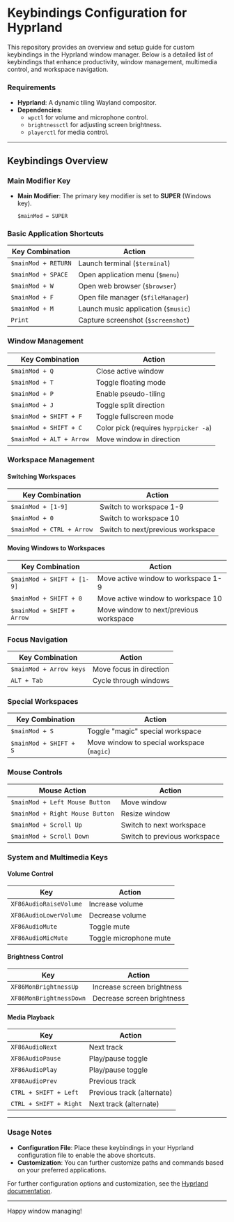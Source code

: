 # Keybindings Configuration for Hyprland

This repository provides an overview and setup guide for custom keybindings in the Hyprland window manager. Below is a detailed list of keybindings that enhance productivity, window management, multimedia control, and workspace navigation.

### Requirements
- **Hyprland**: A dynamic tiling Wayland compositor.
- **Dependencies**:
  - `wpctl` for volume and microphone control.
  - `brightnessctl` for adjusting screen brightness.
  - `playerctl` for media control.

---

## Keybindings Overview

### Main Modifier Key
- **Main Modifier**: The primary key modifier is set to **SUPER** (Windows key).
  ```plaintext
  $mainMod = SUPER
  ```

### Basic Application Shortcuts
| Key Combination          | Action                   |
|--------------------------|--------------------------|
| `$mainMod + RETURN`      | Launch terminal (`$terminal`) |
| `$mainMod + SPACE`       | Open application menu (`$menu`) |
| `$mainMod + W`           | Open web browser (`$browser`) |
| `$mainMod + F`           | Open file manager (`$fileManager`) |
| `$mainMod + M`           | Launch music application (`$music`) |
| `Print`                  | Capture screenshot (`$screenshot`) |

### Window Management
| Key Combination              | Action                       |
|------------------------------|------------------------------|
| `$mainMod + Q`               | Close active window          |
| `$mainMod + T`               | Toggle floating mode         |
| `$mainMod + P`               | Enable pseudo-tiling         |
| `$mainMod + J`               | Toggle split direction       |
| `$mainMod + SHIFT + F`       | Toggle fullscreen mode       |
| `$mainMod + SHIFT + C`       | Color pick (requires `hyprpicker -a`) |
| `$mainMod + ALT + Arrow`     | Move window in direction     |

### Workspace Management
#### Switching Workspaces
| Key Combination    | Action                |
|--------------------|-----------------------|
| `$mainMod + [1-9]` | Switch to workspace 1-9 |
| `$mainMod + 0`     | Switch to workspace 10 |
| `$mainMod + CTRL + Arrow`| Switch to next/previous workspace |

#### Moving Windows to Workspaces
| Key Combination           | Action                   |
|---------------------------|--------------------------|
| `$mainMod + SHIFT + [1-9]`| Move active window to workspace 1-9 |
| `$mainMod + SHIFT + 0`    | Move active window to workspace 10 |
| `$mainMod + SHIFT + Arrow`| Move window to next/previous workspace |

### Focus Navigation
| Key Combination           | Action                       |
|---------------------------|------------------------------|
| `$mainMod + Arrow keys`   | Move focus in direction      |
| `ALT + Tab`               | Cycle through windows        |

### Special Workspaces
| Key Combination                | Action                         |
|--------------------------------|--------------------------------|
| `$mainMod + S`                 | Toggle "magic" special workspace |
| `$mainMod + SHIFT + S`         | Move window to special workspace (`magic`) |

### Mouse Controls
| Mouse Action                     | Action                       |
|----------------------------------|------------------------------|
| `$mainMod + Left Mouse Button`   | Move window                  |
| `$mainMod + Right Mouse Button`  | Resize window                |
| `$mainMod + Scroll Up`           | Switch to next workspace     |
| `$mainMod + Scroll Down`         | Switch to previous workspace |

### System and Multimedia Keys
#### Volume Control
| Key                        | Action                                |
|----------------------------|---------------------------------------|
| `XF86AudioRaiseVolume`     | Increase volume                      |
| `XF86AudioLowerVolume`     | Decrease volume                      |
| `XF86AudioMute`            | Toggle mute                          |
| `XF86AudioMicMute`         | Toggle microphone mute               |

#### Brightness Control
| Key                        | Action                                |
|----------------------------|---------------------------------------|
| `XF86MonBrightnessUp`      | Increase screen brightness           |
| `XF86MonBrightnessDown`    | Decrease screen brightness           |

#### Media Playback
| Key                        | Action                                |
|----------------------------|---------------------------------------|
| `XF86AudioNext`            | Next track                           |
| `XF86AudioPause`           | Play/pause toggle                    |
| `XF86AudioPlay`            | Play/pause toggle                    |
| `XF86AudioPrev`            | Previous track                       |
| `CTRL + SHIFT + Left`      | Previous track (alternate)           |
| `CTRL + SHIFT + Right`     | Next track (alternate)               |

---

### Usage Notes
- **Configuration File**: Place these keybindings in your Hyprland configuration file to enable the above shortcuts.
- **Customization**: You can further customize paths and commands based on your preferred applications.

For further configuration options and customization, see the [Hyprland documentation](https://wiki.hyprland.org/Configuring/Keywords/).

--- 

Happy window managing!
